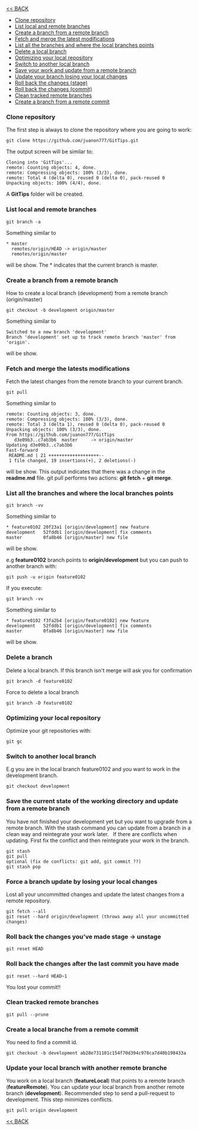 [<< BACK](README.md)

- [Clone repository](#clone-repository)
- [List local and remote branches](#list-local-and-remote-branches)
- [Create a branch from a remote branch](#create-a-branch-from-a-remote-branch)
- [Fetch and merge the latest modifications](#fetch-and-merge-the-latests-modifications)
- [List all the branches and where the local branches points](#list-all-the-branches-and-where-the-local-branches-points)
- [Delete a local branch](#delete-a-branch)
- [Optimizing your local repository](#optimizing-your-local-repository)
- [Switch to another local branch](#switch-to-another-local-branch)
- [Save your work and update from a remote branch](#save-the-current-state-of-the-working-directory-and-update-from-a-remote-branch)
- [Update your branch losing your local changes](#force-a-branch-update-by-losing-your-local-changes)
- [Roll back the changes (stage)](#roll-back-the-changes-youve-made-stage---unstage)
- [Roll back the changes (commit)](#turn-back-the-changes-after-the-last-commit-you-have-made)
- [Clean tracked remote branches](#clean-tracked-remote-branches)
- [Create a branch from a remote commit](#create-a-local-branche-from-a-remote-commit)



### Clone repository

The first step is always to clone the repository where you are going to work:

```
git clone https://github.com/juanon777/GitTips.git
```

The output screen will be similar to:

```
Cloning into 'GitTips'...
remote: Counting objects: 4, done.
remote: Compressing objects: 100% (3/3), done.
remote: Total 4 (delta 0), reused 0 (delta 0), pack-reused 0
Unpacking objects: 100% (4/4), done.
```

A **GitTips** folder will be created.

### List local and remote branches

```
git branch -a
```

Something similar to

```
* master
  remotes/origin/HEAD -> origin/master
  remotes/origin/master
```
  
will be show. 
The * indicates that the current branch is master.


### Create a branch from a remote branch

How to create a local branch (development) from a remote branch (origin/master)

```
git checkout -b development origin/master
```
Something similar to

```
Switched to a new branch 'development'
Branch 'development' set up to track remote branch 'master' from 'origin'.
```

will be show. 

### Fetch and merge the latests modifications

Fetch the latest changes from the remote branch to your current branch.

```
git pull
```

Something similar to

```
remote: Counting objects: 3, done.
remote: Compressing objects: 100% (3/3), done.
remote: Total 3 (delta 1), reused 0 (delta 0), pack-reused 0
Unpacking objects: 100% (3/3), done.
From https://github.com/juanon777/GitTips
   d3e09b3..c7ab3b6  master     -> origin/master
Updating d3e09b3..c7ab3b6
Fast-forward
 README.md | 21 +++++++++++++++++++--
 1 file changed, 19 insertions(+), 2 deletions(-)
```

will be show. 
This output indicates that there was a change in the **readme.md** file.
git pull performs two actions: **git fetch** + **git merge**.

### List all the branches and where the local branches points

```
git branch -vv
```
Something similar to

```
* feature0102 20f23a1 [origin/development] new feature
development   52fddb1 [origin/development] fix comments
master        0fa8b46 [origin/master] new file
```

will be show.

e.g **feature0102** branch points to **origin/development** but you can push to another branch with:

```
git push -u origin feature0102
```

If you execute:

```
git branch -vv
```

Something similar to

```
* feature0102 f3fa2b4 [origin/feature0102] new feature
development   52fddb1 [origin/development] fix comments
master        0fa8b46 [origin/master] new file
```
will be show. 

### Delete a branch

Delete a local branch. If this branch isn't merge will ask you for confirmation

```
git branch -d feature0102
```

Force to delete a local branch

```
git branch -D feature0102
```


### Optimizing your local repository

Optimize your git repositories with:

```
git gc
```

### Switch to another local branch

E.g you are in the local branch feature0102 and you want to work in the development branch.

```
git checkout development
```

### Save the current state of the working directory and update from a remote branch

You have not finished your development yet but you want to upgrade from a remote branch. With the stash command you can update from a branch in a clean way and reintegrate your work later.
  If there are conflicts when updating. First fix the conflict and then reintegrate your work in the branch.

```
git stash
git pull
optional (fix de conflicts: git add, git commit ??)
git stash pop
```

### Force a branch update by losing your local changes

Lost all your uncommitted changes and update the latest changes from a remote repository.

```
git fetch --all
git reset --hard origin/development (throws away all your uncommitted changes)
```

### Roll back the changes you've made stage -> unstage

```
git reset HEAD
```

### Roll back the changes after the last commit you have made

```
git reset --hard HEAD~1
```

You lost your commit!!


### Clean tracked remote branches

```
git pull --prune
```

### Create a local branche from a remote commit

You need to find a commit id.

```
git checkout -b development ab28e731101c154f70d394c978ca7d40b198433a
```

### Update your local branch with another remote branche

You work on a local branch (**featureLocal**) that points to a remote branch (**featureRemote**).
You can update your local branch from another remote branch (**development**).
Recommended step to send a pull-request to development. This step minimizes conflicts.

```
git pull origin development
```




[<< BACK](README.md)
